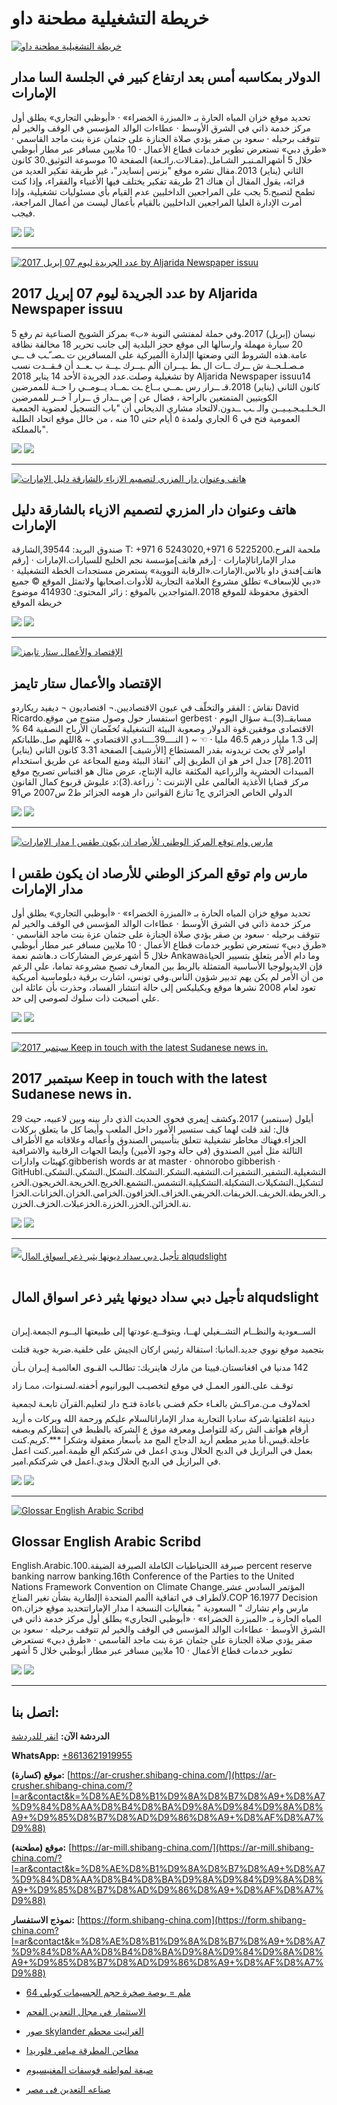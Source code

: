 # خريطة التشغيلية مطحنة داو

<a href="https://swt.shibang-china.com/?l=ar&img&k=%D8%AE%D8%B1%D9%8A%D8%B7%D8%A9+%D8%A7%D9%84%D8%AA%D8%B4%D8%BA%D9%8A%D9%84%D9%8A%D8%A9+%D9%85%D8%B7%D8%AD%D9%86%D8%A9+%D8%AF%D8%A7%D9%88" target="_blank">![خريطة التشغيلية مطحنة داو](http://static.shibang-china.com/all-800x300/1293.jpg)</a>

## الدولار بمكاسبه أمس بعد ارتفاع كبير في الجلسة السا مدار الإمارات
تحديد موقع خزان المياه الحارة بـ «المبزرة الخضراء» &middot; «أبوظبي التجاري» يطلق أول مركز خدمة ذاتي في الشرق الأوسط &middot; عطاءات الوالد المؤسس في الوقف والخير لم تتوقف برحيله &middot; سعود بن صقر يؤدي صلاة الجنازة على جثمان عزة بنت ماجد القاسمي &middot; «طرق دبي» تستعرض تطوير خدمات قطاع الأعمال &middot; 10 ملايين مسافر عبر مطار أبوظبي خلال 5 أشهرالمـنبـر الشـامل.(مقـالات.رائـعة) الصفحة 10 موسوعة التوثيق.30 كانون الثاني (يناير) 2013.مقال نشره موقع &quot;بزنس إنسايدر&quot;، غير طريقة تفكير العديد من قرائه، يقول المقال أن هناك 21 طريقة تفكير يختلف فيها الأغنياء والفقراء، وإذا كنت تطمح لتصبح.5 يجب على المراجعين الداخليين عدم القيام بأي مسئوليات تشغيلية، وإذا أمرت الإدارة العليا المراجعين الداخليين بالقيام بأعمال ليست من أعمال المراجعة، فيجب.


<a href="https://whatsapp.shibangsoft.com/WhatsApp.php" target="_blank" title="WhatsApp">![](http://static.shibang-china.com/icon/whatsapp.png)</a> <a href="https://swt.shibang-china.com/?l=ar&icon&k=%D8%AE%D8%B1%D9%8A%D8%B7%D8%A9+%D8%A7%D9%84%D8%AA%D8%B4%D8%BA%D9%8A%D9%84%D9%8A%D8%A9+%D9%85%D8%B7%D8%AD%D9%86%D8%A9+%D8%AF%D8%A7%D9%88" target="_blank">![](http://static.shibang-china.com/icon/chat-ar.png)</a>

---

<a href="https://swt.shibang-china.com/?l=ar&img&k=%D8%AE%D8%B1%D9%8A%D8%B7%D8%A9+%D8%A7%D9%84%D8%AA%D8%B4%D8%BA%D9%8A%D9%84%D9%8A%D8%A9+%D9%85%D8%B7%D8%AD%D9%86%D8%A9+%D8%AF%D8%A7%D9%88" target="_blank">![عدد الجريدة ليوم 07 إبريل 2017 by Aljarida Newspaper issuu](http://static.shibang-china.com/all-800x300/460.jpg)</a>

## عدد الجريدة ليوم 07 إبريل 2017 by Aljarida Newspaper issuu
5 نيسان (إبريل) 2017.وفي حملة لمفتشي النوبة «ب» بمركز الشويخ الصناعية تم رفع 20 سيارة مهملة وارسالها الى موقع حجز البلدية إلى جانب تحرير 18 مخالفة نظافة عامة.هذه الشروط التي وضعتها اإلدارة األميركية على المسافرين ت ـصـ ّـب ف ــي مـصـلـحــة ش ــرك ــات ال ـط ـيــران األم ـيــرك ـيــة ب ـعــد أن فـقــدت نسب تشغيلية وصلت.عدد الجريدة الأحد 14 يناير 2018 by Aljarida Newspaper issuu14 كانون الثاني (يناير) 2018.قـ ــرار رس ـمــي بــاع ـت ـمــاد يــومــي را حــة للممرضين الكويتيين المتمتعين بالراحة ، فضال عن إ ص ــدار ق ــرار آ خــر للممرضين الـخـلـيـجـيـيــن والـ ـب ــدون‪‬.لالتحاد مشاري الديحاني أن &quot;باب التسجيل لعضوية الجمعية العمومية فتح في 6 الجاري ولمدة ٥ أيام حتى 10 منه ، من خالل موقع اتحاد الطلبة بالمملكة&quot;.


<a href="https://whatsapp.shibangsoft.com/WhatsApp.php" target="_blank" title="WhatsApp">![](http://static.shibang-china.com/icon/whatsapp.png)</a> <a href="https://swt.shibang-china.com/?l=ar&icon&k=%D8%AE%D8%B1%D9%8A%D8%B7%D8%A9+%D8%A7%D9%84%D8%AA%D8%B4%D8%BA%D9%8A%D9%84%D9%8A%D8%A9+%D9%85%D8%B7%D8%AD%D9%86%D8%A9+%D8%AF%D8%A7%D9%88" target="_blank">![](http://static.shibang-china.com/icon/chat-ar.png)</a>

---

<a href="https://swt.shibang-china.com/?l=ar&img&k=%D8%AE%D8%B1%D9%8A%D8%B7%D8%A9+%D8%A7%D9%84%D8%AA%D8%B4%D8%BA%D9%8A%D9%84%D9%8A%D8%A9+%D9%85%D8%B7%D8%AD%D9%86%D8%A9+%D8%AF%D8%A7%D9%88" target="_blank">![هاتف وعنوان دار المزري لتصميم الازياء بالشارقة دليل الإمارات](http://static.shibang-china.com/all-800x300/918.jpg)</a>

## هاتف وعنوان دار المزري لتصميم الازياء بالشارقة دليل الإمارات
صندوق البريد: 39544,الشارقة T: +971 6 5243020,+971 6 5225200.ملحمة الفرح مدار الإماراتالإمارات &middot; [رقم هاتف]مؤسسة نجم الخليج للسيارات.الإمارات &middot; [رقم هاتف]فندق داو بالاس.الإمارات.«الرقابة النووية» يستعرض مستجدات الخطة التشغيلية &middot; «دبي للإسعاف» تطلق مشروع العلامة التجارية للأدوات.اصحابها ولاتمثل الموقع © جميع الحقوق محفوظة للموقع 2018.المتواجدين بالموقع : زائر المحتوى: 414930 موضوع خريطة الموقع


<a href="https://whatsapp.shibangsoft.com/WhatsApp.php" target="_blank" title="WhatsApp">![](http://static.shibang-china.com/icon/whatsapp.png)</a> <a href="https://swt.shibang-china.com/?l=ar&icon&k=%D8%AE%D8%B1%D9%8A%D8%B7%D8%A9+%D8%A7%D9%84%D8%AA%D8%B4%D8%BA%D9%8A%D9%84%D9%8A%D8%A9+%D9%85%D8%B7%D8%AD%D9%86%D8%A9+%D8%AF%D8%A7%D9%88" target="_blank">![](http://static.shibang-china.com/icon/chat-ar.png)</a>

---

<a href="https://swt.shibang-china.com/?l=ar&img&k=%D8%AE%D8%B1%D9%8A%D8%B7%D8%A9+%D8%A7%D9%84%D8%AA%D8%B4%D8%BA%D9%8A%D9%84%D9%8A%D8%A9+%D9%85%D8%B7%D8%AD%D9%86%D8%A9+%D8%AF%D8%A7%D9%88" target="_blank">![الإقتصاد والأعمال ستار تايمز](http://static.shibang-china.com/all-800x300/1391.jpg)</a>

## الإقتصاد والأعمال ستار تايمز
نقاش : الفقر والتخلّف في عيون الاقتصاديين.¬ اقتصاديون ¬ ديفيد ريكاردو David Ricardo.استفسار حول وصول منتوج من موقع gerbest &middot; مسابقــ(3)ــة سؤال اليوم الاقتصادي موفقين.قوة الدولار وصعوبة البيئة التشغيلية تُخفّضان الأرباح النصفية 64 % إلى 1.3 مليار درهم 46.5 مليا &middot; ☜ ~ ( النــــ39ــــادي الاقتصادي ~ &amp;اللهم صل.طلباتكم اوامر لأي بحث تريدونه بقدر المستطاع [الأرشيف] الصفحة 3.31 كانون الثاني (يناير) 2011.[78] جدل اخر هو ان الطريق إلى &#39;انقاذ البيئة ومنع المجاعة عن طريق استخدام المبيدات الحشرية والزراعية المكثفة عالية الإنتاج، عرض مثال هو اقتباس تصريح موقع مركز قضايا الأغذية العالمي على الإنترنت :&#39; زراعة.(3):د عليوش قربوع كمال القانون الدولي الخاص الجزائري ج1 تنازع القوانين دار هومه الجزائر ط2 س2007 ص91


<a href="https://whatsapp.shibangsoft.com/WhatsApp.php" target="_blank" title="WhatsApp">![](http://static.shibang-china.com/icon/whatsapp.png)</a> <a href="https://swt.shibang-china.com/?l=ar&icon&k=%D8%AE%D8%B1%D9%8A%D8%B7%D8%A9+%D8%A7%D9%84%D8%AA%D8%B4%D8%BA%D9%8A%D9%84%D9%8A%D8%A9+%D9%85%D8%B7%D8%AD%D9%86%D8%A9+%D8%AF%D8%A7%D9%88" target="_blank">![](http://static.shibang-china.com/icon/chat-ar.png)</a>

---

<a href="https://swt.shibang-china.com/?l=ar&img&k=%D8%AE%D8%B1%D9%8A%D8%B7%D8%A9+%D8%A7%D9%84%D8%AA%D8%B4%D8%BA%D9%8A%D9%84%D9%8A%D8%A9+%D9%85%D8%B7%D8%AD%D9%86%D8%A9+%D8%AF%D8%A7%D9%88" target="_blank">![مارس وام توقع المركز الوطني للأرصاد ان يكون طقس ا مدار الإمارات](http://static.shibang-china.com/all-800x300/817.jpg)</a>

## مارس وام توقع المركز الوطني للأرصاد ان يكون طقس ا مدار الإمارات
تحديد موقع خزان المياه الحارة بـ «المبزرة الخضراء» &middot; «أبوظبي التجاري» يطلق أول مركز خدمة ذاتي في الشرق الأوسط &middot; عطاءات الوالد المؤسس في الوقف والخير لم تتوقف برحيله &middot; سعود بن صقر يؤدي صلاة الجنازة على جثمان عزة بنت ماجد القاسمي &middot; «طرق دبي» تستعرض تطوير خدمات قطاع الأعمال &middot; 10 ملايين مسافر عبر مطار أبوظبي خلال 5 أشهرعرض المشاركات د.هاشم نعمة Ankawaوما دام الأمر يتعلق بتسيير الحياة فإن الايديولوجيا الأساسية المتمثلة بالربط بين المعارف تصبح مشروعة تماما، على الرغم من أن الأمر لم يكن يهم تدبير شؤون الناس.وفي تونس، اشارت برقية دبلوماسية أمريكية تعود لعام 2008 نشرها موقع ويكيليكس إلى حالة انتشار الفساد، وحذرت بأن عائلة ابن علي أصبحت ذات سلوك لصوصي إلى حد.


<a href="https://whatsapp.shibangsoft.com/WhatsApp.php" target="_blank" title="WhatsApp">![](http://static.shibang-china.com/icon/whatsapp.png)</a> <a href="https://swt.shibang-china.com/?l=ar&icon&k=%D8%AE%D8%B1%D9%8A%D8%B7%D8%A9+%D8%A7%D9%84%D8%AA%D8%B4%D8%BA%D9%8A%D9%84%D9%8A%D8%A9+%D9%85%D8%B7%D8%AD%D9%86%D8%A9+%D8%AF%D8%A7%D9%88" target="_blank">![](http://static.shibang-china.com/icon/chat-ar.png)</a>

---

<a href="https://swt.shibang-china.com/?l=ar&img&k=%D8%AE%D8%B1%D9%8A%D8%B7%D8%A9+%D8%A7%D9%84%D8%AA%D8%B4%D8%BA%D9%8A%D9%84%D9%8A%D8%A9+%D9%85%D8%B7%D8%AD%D9%86%D8%A9+%D8%AF%D8%A7%D9%88" target="_blank">![سبتمبر 2017 Keep in touch with the latest Sudanese news in.](http://static.shibang-china.com/all-800x300/838.jpg)</a>

## سبتمبر 2017 Keep in touch with the latest Sudanese news in.
29 أيلول (سبتمبر) 2017.وكشف إيمري فحوى الحديث الذي دار بينه وبين لاعبيه، حيث قال: لقد قلت لهما كيف ستسير الأمور داخل الملعب وأيضا كل ما يتعلق بركلات الجزاء.فهناك مخاطر تشغيلية تتعلق بتأسيس الصندوق وأعماله وعلاقاته مع الأطراف الثالثة مثل أمين الصندوق (في حالة وجود الأمين) وأيضا الجهات الرقابية والاشرافية كهيئات وادارات.gibberish words ar at master · ohnorobo gibberish · GitHubالتشغيلية.التشفير.التشفيرات.التشفيه.التشكر.التشكك.التشكل.التشكي.التشكى.التشكيل.التشكيلات.التشكيلة.التشكيلية.التشمس.التشمع.الخريج.الخريجة.الخريجون.الخرير.الخريطة.الخريف.الخريفات.الخريفي.الخزاف.الخزافون.الخزامي.الخزان.الخزانات.الخزانة.الخزائن.الخزر.الخزرة.الخزعبلات.الخزف.الخزن.


<a href="https://whatsapp.shibangsoft.com/WhatsApp.php" target="_blank" title="WhatsApp">![](http://static.shibang-china.com/icon/whatsapp.png)</a> <a href="https://swt.shibang-china.com/?l=ar&icon&k=%D8%AE%D8%B1%D9%8A%D8%B7%D8%A9+%D8%A7%D9%84%D8%AA%D8%B4%D8%BA%D9%8A%D9%84%D9%8A%D8%A9+%D9%85%D8%B7%D8%AD%D9%86%D8%A9+%D8%AF%D8%A7%D9%88" target="_blank">![](http://static.shibang-china.com/icon/chat-ar.png)</a>

---

<a href="https://swt.shibang-china.com/?l=ar&img&k=%D8%AE%D8%B1%D9%8A%D8%B7%D8%A9+%D8%A7%D9%84%D8%AA%D8%B4%D8%BA%D9%8A%D9%84%D9%8A%D8%A9+%D9%85%D8%B7%D8%AD%D9%86%D8%A9+%D8%AF%D8%A7%D9%88" target="_blank">![ﺗﺄﺟﻴﻞ دﺑﻲ ﺳﺪاد دﻳﻮﻧﻬﺎ ﻳﺜﻴﺮ ذﻋﺮ اﺳﻮاق اﳌﺎل alqudslight](http://static.shibang-china.com/all-800x300/221.jpg)</a>

## ﺗﺄﺟﻴﻞ دﺑﻲ ﺳﺪاد دﻳﻮﻧﻬﺎ ﻳﺜﻴﺮ ذﻋﺮ اﺳﻮاق اﳌﺎل alqudslight
اﻟﺴــﻌﻮدﻳﺔ واﻟﻨﻈــﺎم اﻟﺘﺸــﻐﻴﻠﻲ ﻟﻬــﺎ، وﻳﺘﻮﻗــﻊ.ﻋﻮدﺗﻬﺎ إﻟﻰ ﻃﺒﻴﻌﺘﻬﺎ اﻟﻴــﻮم اﳉﻤﻌﺔ.إﻳﺮان ﺑﺘﺠﻤﻴﺪ ﻣﻮﻗﻊ ﻧﻮوي ﺟﺪﻳﺪ.اﳌﺎﻧﻴﺎ: اﺳﺘﻘﺎﻟﺔ رﺋﻴﺲ ارﻛﺎن اﳉﻴﺶ ﻋﻠﻰ ﺧﻠﻔﻴﺔ.ﺿﺮﺑﺔ ﺟﻮﻳﺔ ﻗﺘﻠﺖ 142 ﻣﺪﻧﻴﺎ ﻓﻲ اﻓﻐﺎﻧﺴﺘﺎن.ﻓﻴﻴﻨﺎ ﻣﻦ ﻣﺎرك ﻫﺎﻳﻨﺮﻳﻚ: ﺗﻄﺎﻟـﺐ اﻟﻘـﻮى اﻟﻌﺎﳌﻴـﺔ إﻳـﺮان ﺑـﺄن ﺗﻮﻗـﻒ ﻋﻠﻰ.اﻟﻔﻮر اﻟﻌﻤـﻞ ﻓﻲ ﻣﻮﻗﻊ ﻟﺘﺨﺼﻴـﺐ اﻟﻴﻮراﻧﻴﻮم أﺧﻔﺘﻪ.ﻟﺴـﻨﻮات، ﳑـﺎ زاد اﺨﻤﻟﺎوف ﻣـﻦ.ﻣﺮاﻛـﺶ ﺑﺎﻟﻐـﺎء ﺣﻜﻢ ﻗﻀـﻰ ﺑﺎﻋﺎدة ﻓﺘـﺢ دار ﻟﺘﻌﻠﻴﻢ.اﻟﻘﺮآن ﺗﺎﺑﻌـﺔ ﳉﻤﻌﻴﺔ دﻳﻨﻴﺔ اﻏﻠﻘﺘﻬﺎ.شركة ساديا التجارية مدار الإماراتالسلام عليكم ورحمة الله وبركات ه أريد أرقام هواتف الش ركة للتواصل ومعرفة موق ع الشركة بالظبط في إنتظاركم وبصفه عاجلة.قيس.أنا مدير مطعم أريد الدجاج المج مد بأسعار معقولة وشكرا ***.كريم.كنت بعمل في البرازيل في الدبح الحلال وبدي اعمل في شركتكم الع ظيمة.أمير.كنت اعمل في البرازيل في الدبح الحلال وبدي.اعمل في شركتكم.امير.


<a href="https://whatsapp.shibangsoft.com/WhatsApp.php" target="_blank" title="WhatsApp">![](http://static.shibang-china.com/icon/whatsapp.png)</a> <a href="https://swt.shibang-china.com/?l=ar&icon&k=%D8%AE%D8%B1%D9%8A%D8%B7%D8%A9+%D8%A7%D9%84%D8%AA%D8%B4%D8%BA%D9%8A%D9%84%D9%8A%D8%A9+%D9%85%D8%B7%D8%AD%D9%86%D8%A9+%D8%AF%D8%A7%D9%88" target="_blank">![](http://static.shibang-china.com/icon/chat-ar.png)</a>

---

<a href="https://swt.shibang-china.com/?l=ar&img&k=%D8%AE%D8%B1%D9%8A%D8%B7%D8%A9+%D8%A7%D9%84%D8%AA%D8%B4%D8%BA%D9%8A%D9%84%D9%8A%D8%A9+%D9%85%D8%B7%D8%AD%D9%86%D8%A9+%D8%AF%D8%A7%D9%88" target="_blank">![Glossar English Arabic Scribd](http://static.shibang-china.com/all-800x300/462.jpg)</a>

## Glossar English Arabic Scribd
English.Arabic.صيرفة االحتياطيات الكاملة الصيرفة الضيقة.100 percent reserve banking narrow banking.16th Conference of the Parties to the United Nations Framework Convention on Climate Change.المؤتمر السادس عشر لألطراف في اتفاقية األمم المتحدة اإلطارية بشأن تغير المناخ.COP 16.1977 Decision on.مارس وام تشارك &quot; السعودية &quot; بفعاليات النسخة ا مدار الإماراتتحديد موقع خزان المياه الحارة بـ «المبزرة الخضراء» &middot; «أبوظبي التجاري» يطلق أول مركز خدمة ذاتي في الشرق الأوسط &middot; عطاءات الوالد المؤسس في الوقف والخير لم تتوقف برحيله &middot; سعود بن صقر يؤدي صلاة الجنازة على جثمان عزة بنت ماجد القاسمي &middot; «طرق دبي» تستعرض تطوير خدمات قطاع الأعمال &middot; 10 ملايين مسافر عبر مطار أبوظبي خلال 5 أشهر


<a href="https://whatsapp.shibangsoft.com/WhatsApp.php" target="_blank" title="WhatsApp">![](http://static.shibang-china.com/icon/whatsapp.png)</a> <a href="https://swt.shibang-china.com/?l=ar&icon&k=%D8%AE%D8%B1%D9%8A%D8%B7%D8%A9+%D8%A7%D9%84%D8%AA%D8%B4%D8%BA%D9%8A%D9%84%D9%8A%D8%A9+%D9%85%D8%B7%D8%AD%D9%86%D8%A9+%D8%AF%D8%A7%D9%88" target="_blank">![](http://static.shibang-china.com/icon/chat-ar.png)</a>

---
## اتصل بنا:

**الدردشة الآن:** [انقر للدردشة](https://swt.shibang-china.com?l=ar&contact&k=%D8%AE%D8%B1%D9%8A%D8%B7%D8%A9+%D8%A7%D9%84%D8%AA%D8%B4%D8%BA%D9%8A%D9%84%D9%8A%D8%A9+%D9%85%D8%B7%D8%AD%D9%86%D8%A9+%D8%AF%D8%A7%D9%88)

**WhatsApp:**  [+8613621919955](https://whatsapp.shibangsoft.com/WhatsApp.php)

**موقع (كسارة):** [https://ar-crusher.shibang-china.com/](https://ar-crusher.shibang-china.com/?l=ar&contact&k=%D8%AE%D8%B1%D9%8A%D8%B7%D8%A9+%D8%A7%D9%84%D8%AA%D8%B4%D8%BA%D9%8A%D9%84%D9%8A%D8%A9+%D9%85%D8%B7%D8%AD%D9%86%D8%A9+%D8%AF%D8%A7%D9%88)

**موقع (مطحنة):** [https://ar-mill.shibang-china.com/](https://ar-mill.shibang-china.com/?l=ar&contact&k=%D8%AE%D8%B1%D9%8A%D8%B7%D8%A9+%D8%A7%D9%84%D8%AA%D8%B4%D8%BA%D9%8A%D9%84%D9%8A%D8%A9+%D9%85%D8%B7%D8%AD%D9%86%D8%A9+%D8%AF%D8%A7%D9%88)

**نموذج الاستفسار:** [https://form.shibang-china.com](https://form.shibang-china.com?l=ar&contact&k=%D8%AE%D8%B1%D9%8A%D8%B7%D8%A9+%D8%A7%D9%84%D8%AA%D8%B4%D8%BA%D9%8A%D9%84%D9%8A%D8%A9+%D9%85%D8%B7%D8%AD%D9%86%D8%A9+%D8%AF%D8%A7%D9%88)

* [64 ملم = بوصة صخرة حجم الجسيمات كوبلي](../23/64%20%D9%85%D9%84%D9%85%20%3D%20%D8%A8%D9%88%D8%B5%D8%A9%20%D8%B5%D8%AE%D8%B1%D8%A9%20%D8%AD%D8%AC%D9%85%20%D8%A7%D9%84%D8%AC%D8%B3%D9%8A%D9%85%D8%A7%D8%AA%20%D9%83%D9%88%D8%A8%D9%84%D9%8A.md)

* [الاستثمار في مجال التعدين الفحم](../24/%D8%A7%D9%84%D8%A7%D8%B3%D8%AA%D8%AB%D9%85%D8%A7%D8%B1%20%D9%81%D9%8A%20%D9%85%D8%AC%D8%A7%D9%84%20%D8%A7%D9%84%D8%AA%D8%B9%D8%AF%D9%8A%D9%86%20%D8%A7%D9%84%D9%81%D8%AD%D9%85.md)

* [صور skylander الغرانيت محطم](../24/%D8%B5%D9%88%D8%B1%20skylander%20%D8%A7%D9%84%D8%BA%D8%B1%D8%A7%D9%86%D9%8A%D8%AA%20%D9%85%D8%AD%D8%B7%D9%85.md)

* [مطاحن المطرقة ميامي فلوريدا](../23/%D9%85%D8%B7%D8%A7%D8%AD%D9%86%20%D8%A7%D9%84%D9%85%D8%B7%D8%B1%D9%82%D8%A9%20%D9%85%D9%8A%D8%A7%D9%85%D9%8A%20%D9%81%D9%84%D9%88%D8%B1%D9%8A%D8%AF%D8%A7.md)

* [صيغة لمواطنه فوسفات المغنيسيوم](../23/%D8%B5%D9%8A%D8%BA%D8%A9%20%D9%84%D9%85%D9%88%D8%A7%D8%B7%D9%86%D9%87%20%D9%81%D9%88%D8%B3%D9%81%D8%A7%D8%AA%20%D8%A7%D9%84%D9%85%D8%BA%D9%86%D9%8A%D8%B3%D9%8A%D9%88%D9%85.md)

* [صناعه التعدين فى مصر](../22/%D8%B5%D9%86%D8%A7%D8%B9%D9%87%20%D8%A7%D9%84%D8%AA%D8%B9%D8%AF%D9%8A%D9%86%20%D9%81%D9%89%20%D9%85%D8%B5%D8%B1.md)